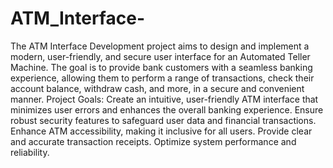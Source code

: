 # ATM_Interface-
The ATM Interface Development project aims to design and implement a modern, user-friendly, and secure user interface for an Automated Teller Machine. 
The goal is to provide bank customers with a seamless banking experience, allowing them to perform a range of transactions, check their account balance, 
withdraw cash, and more, in a secure and convenient manner.
Project Goals:
Create an intuitive, user-friendly ATM interface that minimizes user errors and enhances the overall banking experience.
Ensure robust security features to safeguard user data and financial transactions.
Enhance ATM accessibility, making it inclusive for all users.
Provide clear and accurate transaction receipts.
Optimize system performance and reliability.

